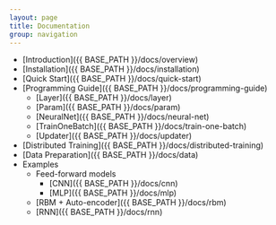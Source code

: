 ```yaml
---
layout: page
title: Documentation
group: navigation
---
```


* [Introduction]({{ BASE_PATH }}/docs/overview)
* [Installation]({{ BASE_PATH }}/docs/installation)
* [Quick Start]({{ BASE_PATH }}/docs/quick-start)
* [Programming Guide]({{ BASE_PATH }}/docs/programming-guide)
  * [Layer]({{ BASE_PATH }}/docs/layer)
  * [Param]({{ BASE_PATH }}/docs/param)
  * [NeuralNet]({{ BASE_PATH }}/docs/neural-net)
  * [TrainOneBatch]({{ BASE_PATH }}/docs/train-one-batch)
  * [Updater]({{ BASE_PATH }}/docs/updater)
* [Distributed Training]({{ BASE_PATH }}/docs/distributed-training)
* [Data Preparation]({{ BASE_PATH }}/docs/data)
* Examples
  * Feed-forward models
    * [CNN]({{ BASE_PATH }}/docs/cnn)
    * [MLP]({{ BASE_PATH }}/docs/mlp)
  * [RBM + Auto-encoder]({{ BASE_PATH }}/docs/rbm)
  * [RNN]({{ BASE_PATH }}/docs/rnn)

